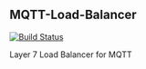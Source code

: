 ## MQTT-Load-Balancer

[![Build Status](https://travis-ci.org/kgyokov/IOT-Load-Balancer.svg?branch=develop)](https://travis-ci.org/kgyokov/IOT-Load-Balancer)

Layer 7 Load Balancer for MQTT


